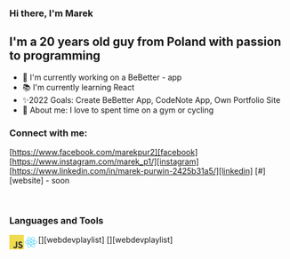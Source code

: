 ### Hi there, I'm Marek

## I'm a 20 years old guy from Poland with passion to programming

- 🔨 I'm currently working on a BeBetter - app
- 📚 I'm currently learning React
- ✨2022 Goals: Create BeBetter App, CodeNote App, Own Portfolio Site
- 👔 About me: I love to spent time on a gym or cycling

### Connect with me:

[https://www.facebook.com/marekpur2][facebook]
[https://www.instagram.com/marek_p1/][instagram]
[https://www.linkedin.com/in/marek-purwin-2425b31a5/][linkedin]
[#][website] - soon

<br/>

### Languages and Tools

[<img align="left" alt="JavaScript" width="26px" src="https://raw.githubusercontent.com/github/explore/80688e429a7d4ef2fca1e82350fe8e3517d3494d/topics/javascript/javascript.png"/>][webdevplaylist]
[<img align="left" alt="React" width="26px" src="https://raw.githubusercontent.com/github/explore/80688e429a7d4ef2fca1e82350fe8e3517d3494d/topics/react/react.png"/>][webdevplaylist]

